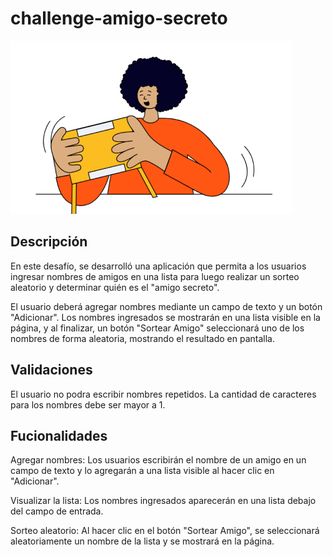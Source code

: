 # challenge-amigo-secreto

![portada](./assets/amigo-secreto.png)

## Descripción 
En este desafío, se desarrolló una aplicación que permita a los usuarios ingresar nombres de amigos en una lista para luego realizar un sorteo aleatorio y determinar quién es el "amigo secreto".

El usuario deberá agregar nombres mediante un campo de texto y un botón "Adicionar". Los nombres ingresados se mostrarán en una lista visible en la página, y al finalizar, un botón "Sortear Amigo" seleccionará uno de los nombres de forma aleatoria, mostrando el resultado en pantalla.

## Validaciones
El usuario no podra escribir nombres repetidos. 
La cantidad de caracteres para los nombres debe ser mayor a 1.

## Fucionalidades
Agregar nombres: Los usuarios escribirán el nombre de un amigo en un campo de texto y lo agregarán a una lista visible al hacer clic en "Adicionar".

Visualizar la lista: Los nombres ingresados aparecerán en una lista debajo del campo de entrada.

Sorteo aleatorio: Al hacer clic en el botón "Sortear Amigo", se seleccionará aleatoriamente un nombre de la lista y se mostrará en la página.
